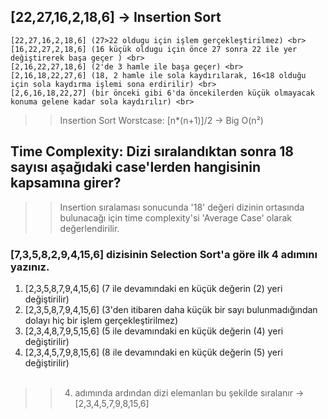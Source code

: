 ## [22,27,16,2,18,6] -> Insertion Sort <br>
```
[22,27,16,2,18,6] (27>22 oldugu için işlem gerçekleştirilmez) <br>
[16,22,27,2,18,6] (16 küçük oldugu için önce 27 sonra 22 ile yer değiştirerek başa geçer ) <br>
[2,16,22,27,18,6] (2'de 3 hamle ile başa geçer) <br>
[2,16,18,22,27,6] (18, 2 hamle ile sola kaydırılarak, 16<18 olduğu için sola kaydırma işlemi sona erdirilir) <br>
[2,6,16,18,22,27] (bir önceki gibi 6'da öncekilerden küçük olmayacak konuma gelene kadar sola kaydırılır) <br>
```
>> Insertion Sort Worstcase: [n*(n+1)]/2 -> Big O(n²)

## Time Complexity: Dizi sıralandıktan sonra 18 sayısı aşağıdaki case'lerden hangisinin kapsamına girer? <br>

>> Insertion sıralaması sonucunda '18' değeri dizinin ortasında bulunacağı için time complexity'si 'Average Case' olarak değerlendirilir. <br>

### [7,3,5,8,2,9,4,15,6] dizisinin Selection Sort'a göre ilk 4 adımını yazınız.

1. [2,3,5,8,7,9,4,15,6] (7 ile devamındaki en küçük değerin (2) yeri değiştirilir) <br>
2. [2,3,5,8,7,9,4,15,6] (3'den itibaren daha küçük bir sayı bulunmadığından dolayı hiç bir işlem gerçekleştirilmez) <br>
3. [2,3,4,8,7,9,5,15,6] (5 ile devamındaki en küçük değerin (4) yeri değiştirilir) <br>
4. [2,3,4,5,7,9,8,15,6] (8 ile devamındaki en küçük değerin (5) yeri değiştirilir) <br><br>
>> 4. adımında ardından dizi elemanları bu şekilde sıralanır -> [2,3,4,5,7,9,8,15,6]


